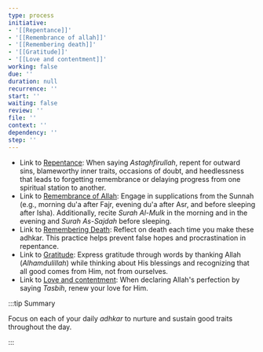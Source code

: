 ```yaml
---
type: process
initiative:
- '[[Repentance]]'
- '[[Remembrance of allah]]'
- '[[Remembering death]]'
- '[[Gratitude]]'
- '[[Love and contentment]]'
working: false
due: ''
duration: null
recurrence: ''
start: ''
waiting: false
review: ''
file: ''
context: ''
dependency: ''
step: ''
---
```


* Link to [Repentance](docs/sidebar1/Initiatives/good%20traits/Repentance.md): When saying *Astaghfirullah*, repent for outward sins, blameworthy inner traits, occasions of doubt, and heedlessness that leads to forgetting remembrance or delaying progress from one spiritual station to another.
* Link to [Remembrance of Allah](docs/sidebar1/Initiatives/worship/Remembrance%20of%20allah.md): Engage in supplications from the Sunnah (e.g., morning du'a after Fajr, evening du'a after Asr, and before sleeping after Isha). Additionally, recite *Surah Al-Mulk* in the morning and in the evening and *Surah As-Sajdah* before sleeping.
* Link to [Remembering Death](docs/sidebar1/Initiatives/good%20traits/Remembering%20death.md): Reflect on death each time you make these adhkar. This practice helps prevent false hopes and procrastination in repentance.
* Link to [Gratitude](docs/sidebar1/Initiatives/good%20traits/Gratitude.md): Express gratitude through words by thanking Allah (*Alhamdulillah*) while thinking about His blessings and recognizing that all good comes from Him, not from ourselves.
* Link to [Love and contentment](docs/sidebar1/Initiatives/good%20traits/Love%20and%20contentment.md): When declaring Allah's perfection by saying *Tasbih*, renew your love for Him.

:::tip Summary

Focus on each of your daily _adhkar_ to nurture and sustain good traits throughout the day.

:::
